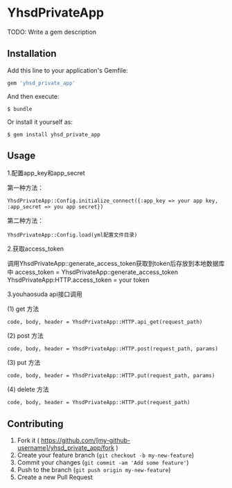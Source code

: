 # YhsdPrivateApp

TODO: Write a gem description

## Installation

Add this line to your application's Gemfile:

```ruby
gem 'yhsd_private_app'
```

And then execute:

    $ bundle

Or install it yourself as:

    $ gem install yhsd_private_app

## Usage

1.配置app_key和app_secret

  第一种方法：
  
    YhsdPrivateApp::Config.initialize_connect({:app_key => your app key, :app_secret => you app secret})
  
  第二种方法：
  
    YhsdPrivateApp::Config.load(yml配置文件目录)
  
2.获取access_token

  调用YhsdPrivateApp::generate_access_token获取到token后存放到本地数据库中
    access_token = YhsdPrivateApp::generate_access_token
    YhsdPrivateApp:HTTP.access_token = your token
  
3.youhaosuda api接口调用

  (1) get 方法
  
    code, body, header = YhsdPrivateApp::HTTP.api_get(request_path)
    
  (2) post 方法
  
    code, body, header = YhsdPrivateApp::HTTP.post(request_path, params)
    
  (3) put 方法
  
    code, body, header = YhsdPrivateApp::HTTP.put(request_path, params)
    
  (4) delete 方法
  
    code, body, header = YhsdPrivateApp::HTTP.put(request_path)


## Contributing

1. Fork it ( https://github.com/[my-github-username]/yhsd_private_app/fork )
2. Create your feature branch (`git checkout -b my-new-feature`)
3. Commit your changes (`git commit -am 'Add some feature'`)
4. Push to the branch (`git push origin my-new-feature`)
5. Create a new Pull Request
